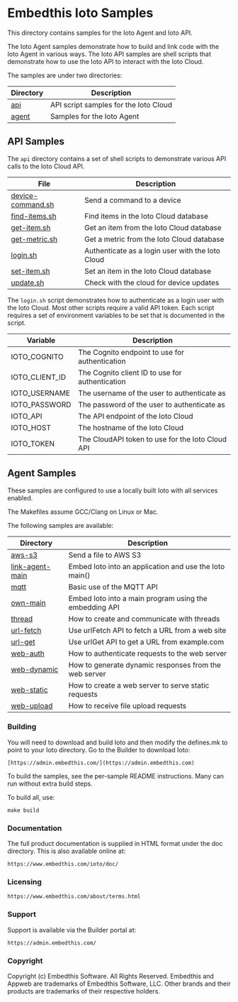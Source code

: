 Embedthis Ioto Samples
===

This directory contains samples for the Ioto Agent and Ioto API.

The Ioto Agent samples demonstrate how to build and link code with the Ioto Agent in various ways.
The Ioto API samples are shell scripts that demonstrate how to use the Ioto API to interact with the Ioto Cloud.

The samples are under two directories:

Directory | Description
--------- | -----------
[api](api)     | API script samples for the Ioto Cloud
[agent](agent)     | Samples for the Ioto Agent

## API Samples

The `api` directory contains a set of shell scripts to demonstrate various API calls to the Ioto Cloud API.

File | Description
---- | -----------
[device-command.sh](api/device-command.sh) | Send a command to a device
[find-items.sh](api/find-items.sh) | Find items in the Ioto Cloud database
[get-item.sh](api/get-item.sh) | Get an item from the Ioto Cloud database
[get-metric.sh](api/get-metric.sh) | Get a metric from the Ioto Cloud database
[login.sh](api/login.sh) | Authenticate as a login user with the Ioto Cloud
[set-item.sh](api/set-item.sh) | Set an item in the Ioto Cloud database
[update.sh](api/update.sh) | Check with the cloud for device updates

The `login.sh` script demonstrates how to authenticate as a login user with the Ioto Cloud. Most other scripts
require a valid API token. Each script requires a set of environment variables to be set that is documented in the script.

Variable | Description
-|-
IOTO_COGNITO | The Cognito endpoint to use for authentication
IOTO_CLIENT_ID | The Cognito client ID to use for authentication
IOTO_USERNAME | The username of the user to authenticate as
IOTO_PASSWORD | The password of the user to authenticate as
IOTO_API | The API endpoint of the Ioto Cloud
IOTO_HOST | The hostname of the Ioto Cloud
IOTO_TOKEN | The CloudAPI token to use for the Ioto Cloud API

## Agent Samples

These samples are configured to use a locally built Ioto with all services enabled.

The Makefiles assume GCC/Clang on Linux or Mac.

The following samples are available:

Directory | Description
-|-
[aws-s3](agent/aws-s3/README.md)                            | Send a file to AWS S3
[link-agent-main](agent/link-agent-main/README.md)          | Embed Ioto into an application and use the Ioto main()
[mqtt](agent/mqtt/README.md)                                | Basic use of the MQTT API
[own-main](agent/own-main/README.md)                        | Embed Ioto into a main program using the embedding API
[thread](agent/thread/README.md)                            | How to create and communicate with threads
[url-fetch](agent/url-fetch/README.md)                      | Use urlFetch API to fetch a URL from a web site
[url-get](agent/url-get/README.md)                          | Use urlGet API to get a URL from example.com
[web-auth](agent/web-auth/README.md)                        | How to authenticate requests to the web server
[web-dynamic](agent/web-dynamic/README.md)                  | How to generate dynamic responses from the web server
[web-static](agent/web-static/README.md)                    | How to create a web server to serve static requests
[web-upload](agent/web-upload/README.md)                    | How to receive file upload requests

### Building

You will need to download and build Ioto and then modify the defines.mk to point to your Ioto directory. 
Go to the Builder to download Ioto:

    [https://admin.embedthis.com/](https://admin.embedthis.com)

To build the samples, see the per-sample README instructions. Many can run without extra build steps.

To build all, use:

    make build

### Documentation

The full product documentation is supplied in HTML format under the doc directory. This is also available online at:

    https://www.embedthis.com/ioto/doc/

### Licensing

    https://www.embedthis.com/about/terms.html

### Support

Support is available via the Builder portal at:

    https://admin.embedthis.com/

### Copyright

Copyright (c) Embedthis Software. All Rights Reserved. Embedthis and Appweb are trademarks of
Embedthis Software, LLC. Other brands and their products are trademarks of their respective holders.
